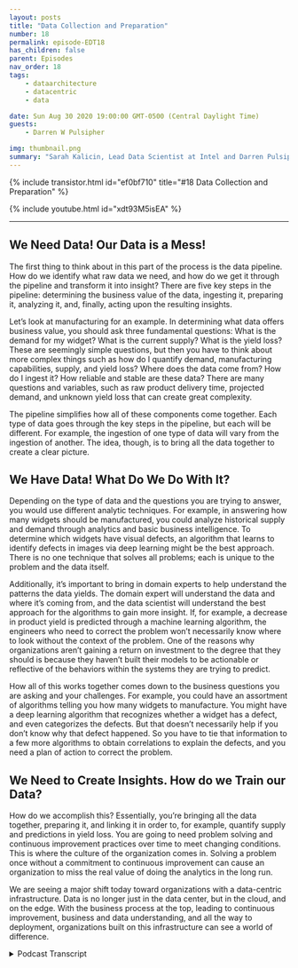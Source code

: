 ```yaml
---
layout: posts
title: "Data Collection and Preparation"
number: 18
permalink: episode-EDT18
has_children: false
parent: Episodes
nav_order: 18
tags:
    - dataarchitecture
    - datacentric
    - data

date: Sun Aug 30 2020 19:00:00 GMT-0500 (Central Daylight Time)
guests:
    - Darren W Pulsipher

img: thumbnail.png
summary: "Sarah Kalicin, Lead Data Scientist at Intel and Darren Pulsipher, Chief Solution Architect, Public Sector at Intel talk about the process and benefits of data collection and preparation in becoming a data-centric organization. This is step two in the journey of becoming a data-centric organization."
---
```


{% include transistor.html id="ef0bf710" title="#18 Data Collection and Preparation" %}

{% include youtube.html id="xdt93M5isEA" %}

---

## We Need Data!  Our Data is a Mess! 

The first thing to think about in this part of the process is the data pipeline. How do we identify what raw data we need, and how do we get it through the pipeline and transform it into insight? There are five key steps in the pipeline: determining the business value of the data, ingesting it, preparing it, analyzing it, and, finally, acting upon the resulting insights.

Let’s look at manufacturing for an example. In determining what data offers business value, you should ask three fundamental questions: What is the demand for my widget? What is the current supply? What is the yield loss? These are seemingly simple questions, but then you have to think about more complex things such as how do I quantify demand, manufacturing capabilities, supply, and yield loss? Where does the data come from? How do I ingest it? How reliable and stable are these data? There are many questions and variables, such as raw product delivery time, projected demand, and unknown yield loss that can create great complexity.

The pipeline simplifies how all of these components come together. Each type of data goes through the key steps in the pipeline, but each will be different. For example, the ingestion of one type of data will vary from the ingestion of another. The idea, though, is to bring all the data together to create a clear picture.


## We Have Data! What Do We Do With It? 

Depending on the type of data and the questions you are trying to answer, you would use different analytic techniques. For example, in answering how many widgets should be manufactured, you could analyze historical supply and demand through analytics and basic business intelligence. To determine which widgets have visual defects, an algorithm that learns to identify defects in images via deep learning might be the best approach. There is no one technique that solves all problems; each is unique to the problem and the data itself.

Additionally, it’s important to bring in domain experts to help understand the patterns the data yields. The domain expert will understand the data and where it’s coming from, and the data scientist will understand the best approach for the algorithms to gain more insight. If, for example, a decrease in product yield is predicted through a machine learning algorithm, the engineers who need to correct the problem won’t necessarily know where to look without the context of the problem. One of the reasons why organizations aren’t gaining a return on investment to the degree that they should is because they haven’t built their models to be actionable or reflective of the behaviors within the systems they are trying to predict.

How all of this works together comes down to the business questions you are asking and your challenges. For example, you could have an assortment of algorithms telling you how many widgets to manufacture. You might have a deep learning algorithm that recognizes whether a widget has a defect, and even categorizes the defects. But that doesn’t necessarily help if you don’t know why that defect happened. So you have to tie that information to a few more algorithms to obtain correlations to explain the defects, and you need a plan of action to correct the problem.

## We Need to Create Insights. How do we Train our Data? 

How do we accomplish this? Essentially, you’re bringing all the data together, preparing it, and linking it in order to, for example, quantify supply and predictions in yield loss. You are going to need problem solving and continuous improvement practices over time to meet changing conditions. This is where the culture of the organization comes in. Solving a problem once without a commitment to continuous improvement can cause an organization to miss the real value of doing the analytics in the long run.

We are seeing a major shift today toward organizations with a data-centric infrastructure. Data is no longer just in the data center, but in the cloud, and on the edge. With the business process at the top, leading to continuous improvement, business and data understanding, and all the way to deployment, organizations built on this infrastructure can see a world of difference.
 



<details>
<summary> Podcast Transcript </summary>

<p></p>

</details>
